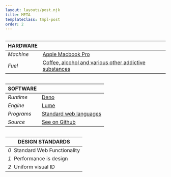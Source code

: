 ```yaml
---
layout: layouts/post.njk
title: META
templateClass: tmpl-post
order: 2
---
```


<style>
.info {
  font-family: var(--font-family);
  display: flex;
  align-items: center;
  justify-content: left;
  flex-direction: row;
  flex-wrap: wrap;
}

@media (max-width: 500px) {
  .info {
    font-size: 1rem;
  }
}

thead {
    font-family: var(--font-family-tertiary);
    color: var(--venom);
    text-transform: uppercase;
}

td {
    text-align: left;
}

td:first-child {
    text-align: left;
}

</style>

<div class="info">

| HARDWARE  |                                                            |
| --------- | ---------------------------------------------------------- |
| _Machine_ | [Apple Macbook Pro]()                                      |
| _Fuel_    | [Coffee, alcohol and various other addictive substances]() |

</div>

<div class="info">

| Software   |                                                                                                                                                                                                                                        |
| ---------- | -------------------------------------------------------------------------------------------------------------------------------------------------------------------------------------------------------------------------------------- |
| _Runtime_  | [Deno](https://deno.com/)                                                                                                                                                                                                              |
| _Engine_   | [Lume](https://deno.com/)                                                                                                                                                                                                              |
| _Programs_ | [Standard web languages](https://developer.mozilla.org/en-US/docs/Learn/Getting_started_with_the_web/The_web_and_web_standards#html_css_and_javascript:~:text=the%20basic%20idea.-,HTML%2C%20CSS%2C%20and%20JavaScript,-HTML%2C%20CSS) |
| _Source_   | [See on Github](https://github.com/sidiousvic/sidious.pizza)                                                                                                                                                                           |

</div>

<div class="info">

| Design Standards                     |
| ------------------------------------ |
| _0_&nbsp; Standard Web Functionality |
| _1_&nbsp; Performance is design      |
| _2_&nbsp; Uniform visual ID          |

</div>

